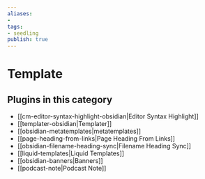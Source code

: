 ```yaml
---
aliases:
- 
tags: 
- seedling 
publish: true
---
```



# Template



## Plugins in this category

- [[cm-editor-syntax-highlight-obsidian|Editor Syntax Highlight]]
- [[templater-obsidian|Templater]]
- [[obsidian-metatemplates|metatemplates]]
- [[page-heading-from-links|Page Heading From Links]]
- [[obsidian-filename-heading-sync|Filename Heading Sync]]
- [[liquid-templates|Liquid Templates]]
- [[obsidian-banners|Banners]]
- [[podcast-note|Podcast Note]]
